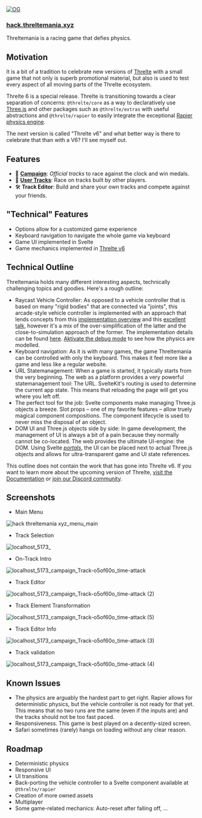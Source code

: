 [![OG](https://user-images.githubusercontent.com/46897060/232580867-88e8d414-6b9b-45d1-93cc-5777538a4b11.png)](https://hack.threltemania.xyz)

### [**hack.threltemania.xyz**](https://hack.threltemania.xyz)

Threltemania is a racing game that defies physics.

## Motivation

It is a bit of a tradition to celebrate new versions of [Threlte](https://next.threlte.xyz) with a small game that not only is superb promotional material, but also is used to test every aspect of all moving parts of the Threlte ecosystem.

Threlte 6 is a special release. Threlte is transitioning towards a clear separation of concerns: `@threlte/core` as a way to declaratively use [Three.js](https://threejs.org/) and other packages such as `@threlte/extras` with useful abstractions and `@threlte/rapier` to easily integrate the exceptional [Rapier physics engine](https://rapier.rs/).

The next version is called "Threlte v6" and what better way is there to celebrate that than with a V6? I'll see myself out.

## Features

- 👑 [**Campaign**](https://hack.threltemania.xyz/menu/campaign): *Official tracks* to race against the clock and win medals.
- 👤 [**User Tracks**](https://hack.threltemania.xyz/menu/user-tracks): Race on tracks built by other players.
- 🛠️ **Track Editor**: Build and share your own tracks and compete against your friends.

## "Technical" Features

- Options allow for a customized game experience
- Keyboard navigation to navigate the whole game via keyboard
- Game UI implemented in Svelte
- Game mechanics implemented in [Threlte v6](https://next.threlte.xyz)

## Technical Outline

Threltemania holds many different interesting aspects, technically challenging topics and goodies. Here's a rough outline:

- Raycast Vehicle Controller: As opposed to a vehicle controller that is based on many "rigid bodies" that are connected via "joints", this arcade-style vehicle controller is implemented with an approach that lends concepts from this [implementation overview](https://digitalrune.github.io/DigitalRune-Documentation/html/143af493-329d-408f-975d-e63625646f2f.htm) and this [excellent talk](https://www.youtube.com/watch?v=LG1CtlFRmpU), however it's a mix of the over-simplification of the latter and the close-to-simulation approach of the former. The implementation details can be found [here](https://github.com/grischaerbe/threlter/blob/hackathon/src/components/Car/RaycastVehicleController/RaycastVehicleController.svelte). [Aktivate the debug mode](https://hack.threltemania.xyz/menu/options) to see how the physics are modelled.
- Keyboard navigation: As it is with many games, the game Threltemania can be controlled with only the keyboard. This makes it feel more like a game and less like a regular website.
- URL Statemanagement: When a game is started, it typically starts from the very beginning. The web as a platform provides a very powerful statemanagement tool: The URL. SvelteKit's routing is used to determine the current app state. This means that reloading the page will get you where you left off.
- The perfect tool for the job: Svelte components make managing Three.js objects a breeze. Slot props – one of my favorite features – allow truely magical component compositions. The component lifecycle is used to never miss the disposal of an object.
- DOM UI and Three.js objects side by side: In game development, the management of UI is always a bit of a pain because they normally cannot be co-located. The web provides the ultimate UI-engine: the DOM. Using Svelte [*portals*](https://github.com/grischaerbe/threlter/blob/hackathon/src/components/Utilities/DomPortal.svelte), the UI can be placed next to actual Three.js objects and allows for ultra-transparent game and UI state references.

This outline does not contain the work that has gone into Threlte v6. If you want to learn more about the upcoming version of Threlte, [visit the Documentation](https://next.threlte.xyz) or [join our Discord community](https://discord.gg/EqUBCfCaGm).

## Screenshots

- Main Menu

![hack threltemania xyz_menu_main](https://user-images.githubusercontent.com/46897060/232592157-89ef64dc-e511-444e-a3b9-5cad26401a7b.png)

- Track Selection

![localhost_5173_](https://user-images.githubusercontent.com/46897060/232592204-1b7f39f8-bc69-4b07-8ac7-1690c5401c3d.png)

- On-Track Intro

![localhost_5173_campaign_Track-o5of60o_time-attack](https://user-images.githubusercontent.com/46897060/232592247-61e70a5e-f652-44bd-9575-0fc165535eac.png)

- Track Editor

![localhost_5173_campaign_Track-o5of60o_time-attack (2)](https://user-images.githubusercontent.com/46897060/232592286-e40fd7bd-f9d3-4b9e-ada8-02e2eb71520f.png)

- Track Element Transformation

![localhost_5173_campaign_Track-o5of60o_time-attack (5)](https://user-images.githubusercontent.com/46897060/232592393-fd82909c-4e10-4f31-a5c9-47298fc2e31c.png)

- Track Editor Info

![localhost_5173_campaign_Track-o5of60o_time-attack (3)](https://user-images.githubusercontent.com/46897060/232592329-a9727709-303f-4892-8659-de3be17cc3e5.png)

- Track validation

![localhost_5173_campaign_Track-o5of60o_time-attack (4)](https://user-images.githubusercontent.com/46897060/232592434-a1a48238-6a44-4ce6-90c5-050801c475ff.png)

## Known Issues

- The physics are arguably the hardest part to get right. Rapier allows for deterministic physics, but the vehicle controller is not ready for that yet. This means that no two runs are the same (even if the inputs are) and the tracks should not be too fast paced.
- Responsiveness. This game is best played on a decently-sized screen.
- Safari sometimes (rarely) hangs on loading without any clear reason.

## Roadmap

- Deterministic physics
- Responsive UI
- UI transitions
- Back-porting the vehicle controller to a Svelte component available at `@threlte/rapier`
- Creation of more owned assets
- Multiplayer
- Some game-related mechanics: Auto-reset after falling off, …
